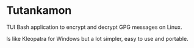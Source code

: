 # Tutankamon
TUI Bash application to encrypt and decrypt GPG messages on Linux.

Is like Kleopatra for Windows but a lot simpler, easy to use and portable.
